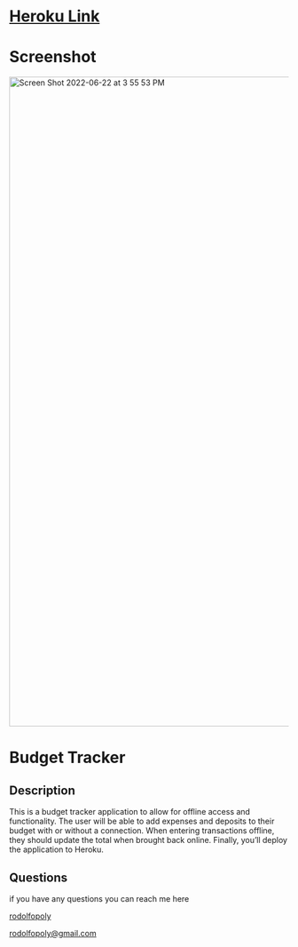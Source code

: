 
# [Heroku Link](https://vast-depths-02000.herokuapp.com/)
  
  # Screenshot
  <img width="1170" alt="Screen Shot 2022-06-22 at 3 55 53 PM" src="https://user-images.githubusercontent.com/98934009/175124826-b1494b46-4878-42db-9521-a7708ac9541f.png">



  
# Budget Tracker 
  
  ## Description
  
  This is a budget tracker application to allow for offline access and functionality. The user will be able to add expenses and deposits to their budget with or without a connection. When entering transactions offline, they should update the total when brought back online. Finally, you’ll deploy the application to Heroku.
  
  
  
  ## Questions
  if you have any questions you can reach me here

  [rodolfopoly](https://github.com/rodolfopoly)

  [rodolfopoly@gmail.com](mailto:rodolfopoly@gmail.com)
